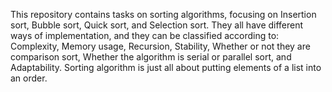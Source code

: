 This repository contains tasks on sorting algorithms, focusing on Insertion sort, Bubble sort, Quick sort, and Selection sort. They all have different ways of implementation, and they can be classified according to:
Complexity,
Memory usage,
Recursion,
Stability,
Whether or not they are comparison sort,
Whether the algorithm is serial or parallel sort, and
Adaptability.
Sorting algorithm is just all about putting elements of a list into an order.
